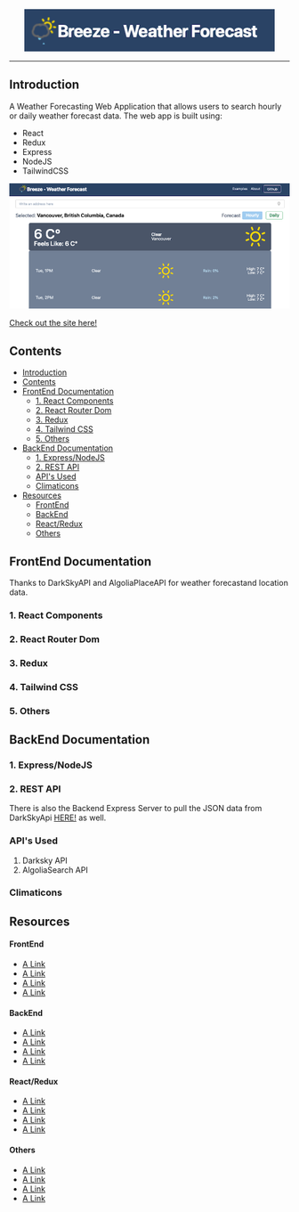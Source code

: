<div align="center">
    <img width="450" height="76" src="/client/public/images/breezeLogo.png">
</div>

---
## Introduction

A Weather Forecasting Web Application that allows users to search hourly or daily weather forecast data. The web app is built using: 

* React
* Redux
* Express
* NodeJS
* TailwindCSS 

<img src="/client/public/images/breeze_home.png">

[Check out the site here!](https://elegant-joliot-16bc99.netlify.app/)

## Contents

- [Introduction](#introduction)
- [Contents](#contents)
- [FrontEnd Documentation](#frontend-documentation)
  - [1. React Components](#1-react-components)
  - [2. React Router Dom](#2-react-router-dom)
  - [3. Redux](#3-redux)
  - [4. Tailwind CSS](#4-tailwind-css)
  - [5. Others](#5-others)
- [BackEnd Documentation](#backend-documentation)
  - [1. Express/NodeJS](#1-expressnodejs)
  - [2. REST API](#2-rest-api)
  - [API's Used](#apis-used)
  - [Climaticons](#climaticons)
- [Resources](#resources)
    - [FrontEnd](#frontend)
    - [BackEnd](#backend)
    - [React/Redux](#reactredux)
    - [Others](#others)


## FrontEnd Documentation

Thanks to DarkSkyAPI and AlgoliaPlaceAPI for weather forecastand location data. 

### 1. React Components

### 2. React Router Dom

### 3. Redux

### 4. Tailwind CSS

### 5. Others

## BackEnd Documentation

### 1. Express/NodeJS

### 2. REST API

There is also the Backend Express Server to pull the JSON data from DarkSkyApi [HERE!](http://breeze-express.herokuapp.com/search?lat=49.2827&lng=-123.1207) as well.

### API's Used

1. Darksky API
2. AlgoliaSearch API

### Climaticons

## Resources

#### FrontEnd
* [A Link]()
* [A Link]()
* [A Link]()
* [A Link]()

#### BackEnd
* [A Link]()
* [A Link]()
* [A Link]()
* [A Link]()

#### React/Redux
* [A Link]()
* [A Link]()
* [A Link]()
* [A Link]()

#### Others
* [A Link]()
* [A Link]()
* [A Link]()
* [A Link]()
